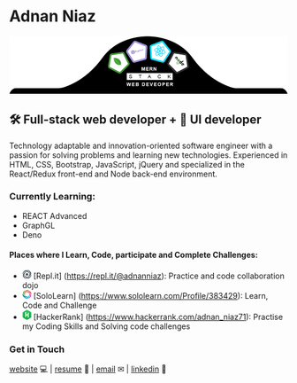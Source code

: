# Adnan Niaz
![img](images/banner2.png)

## 🛠 Full-stack web developer + 🎨 UI developer
Technology adaptable and innovation-oriented software engineer with a passion for solving problems and learning new
technologies. Experienced in HTML, CSS, Bootstrap, JavaScript, jQuery and specialized in the React/Redux front-end
and Node back-end environment.

### Currently Learning:

 - REACT Advanced
 - GraphGL
 - Deno

#### Places where I Learn, Code, participate and Complete Challenges:

 - ![replit](images/replit.png) [Repl.it] (https://repl.it/@adnanniaz): Practice and code collaboration dojo
 - ![sololearn](images/sololearn.png) [SoloLearn] (https://www.sololearn.com/Profile/383429): Learn, Code and Challenge
 - ![hackerrank](images/hacker-rank.png) [HackerRank] (https://www.hackerrank.com/adnan_niaz71): Practise my Coding Skills and Solving code challenges

### Get in Touch
[website](https://www.sanistudio.online) 💻 |
[resume](https://drive.google.com/open?id=1Kd3K2eCeDBLFDuSfHqVtPW3C3ACL7ueC) 📄 |
[email](mailto:adnanniaz77@yahoo.com) ✉ |
[linkedin](https://www.linkedin.com/in/adnanniaz77/) 🔗
